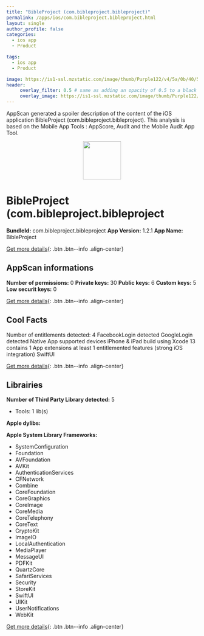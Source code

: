 ```yaml
---
title: "BibleProject (com.bibleproject.bibleproject)"
permalink: /apps/ios/com.bibleproject.bibleproject.html
layout: single
author_profile: false
categories: 
  - ios app 
  - Product 

tags: 
  - ios app 
  - Product 

image: https://is1-ssl.mzstatic.com/image/thumb/Purple122/v4/5a/0b/40/5a0b4013-9847-1127-afe3-d337a24116b4/AppIcon-0-1x_U007emarketing-0-7-0-85-220.png/512x512bb.jpg
header: 
     overlay_filter: 0.5 # same as adding an opacity of 0.5 to a black background
     overlay_image: https://is1-ssl.mzstatic.com/image/thumb/Purple122/v4/5a/0b/40/5a0b4013-9847-1127-afe3-d337a24116b4/AppIcon-0-1x_U007emarketing-0-7-0-85-220.png/512x512bb.jpg
---
```

AppScan generated a spoiler description of the content of the iOS application BibleProject (com.bibleproject.bibleproject). This analysis is based on the Mobile App Tools : AppScore, Audit and the Mobile Audit App Tool.

  
  
<div style="text-align: center;"><img src="https://is1-ssl.mzstatic.com/image/thumb/Purple122/v4/5a/0b/40/5a0b4013-9847-1127-afe3-d337a24116b4/AppIcon-0-1x_U007emarketing-0-7-0-85-220.png/512x512bb.jpg" width="100" height="100"></div>  
  
# BibleProject (com.bibleproject.bibleproject

**BundleId:** com.bibleproject.bibleproject
**App Version:** 1.2.1
**App Name:** BibleProject


[Get more details](/pricing.html){: .btn .btn--info .align-center}  
  
## AppScan informations 

**Number of permissions:** 0
**Private keys:** 30
**Public keys:** 6
**Custom keys:** 5
**Low securit keys:** 0
  
[Get more details](/pricing.html){: .btn .btn--info .align-center}

## Cool Facts

Number of entitlements detected: 4
FacebookLogin detected
GoogleLogin detected
Native App
supported devices iPhone & iPad
build using Xcode 13
contains 1 App extensions
at least 1 entitlemented features (strong iOS integration)
SwiftUI
  
[Get more details](/pricing.html){: .btn .btn--info .align-center}

## Librairies 
**Number of Third Party Library detected:** 5
- Tools: 1 lib(s)

**Apple dylibs:**


**Apple System Library Frameworks:**
- SystemConfiguration
- Foundation
- AVFoundation
- AVKit
- AuthenticationServices
- CFNetwork
- Combine
- CoreFoundation
- CoreGraphics
- CoreImage
- CoreMedia
- CoreTelephony
- CoreText
- CryptoKit
- ImageIO
- LocalAuthentication
- MediaPlayer
- MessageUI
- PDFKit
- QuartzCore
- SafariServices
- Security
- StoreKit
- SwiftUI
- UIKit
- UserNotifications
- WebKit


  
[Get more details](/pricing.html){: .btn .btn--info .align-center}

